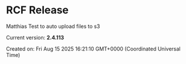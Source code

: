 # RCF Release 

Matthias Test to auto upload files to s3

Current version: **2.4.113**

Created on: Fri Aug 15 2025 16:21:10 GMT+0000 (Coordinated Universal Time)